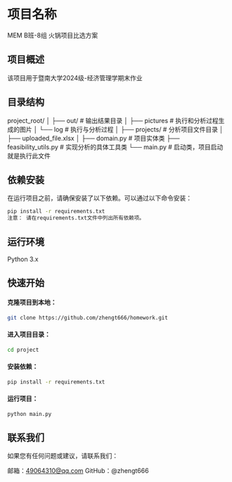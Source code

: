 # 项目名称
MEM B班-8组 火锅项目比选方案

## 项目概述
该项目用于暨南大学2024级-经济管理学期末作业

## 目录结构
project_root/
│
├── out/                  # 输出结果目录
│   ├── pictures          # 执行和分析过程生成的图片
│   └── log               # 执行与分析过程
│
├── projects/             # 分析项目文件目录
│   ├── uploaded_file.xlsx
│
├── domain.py             # 项目实体类
├── feasibility_utils.py  # 实现分析的具体工具类
└── main.py               # 启动类，项目启动就是执行此文件


## 依赖安装
在运行项目之前，请确保安装了以下依赖。可以通过以下命令安装：

```bash
pip install -r requirements.txt
注意： 请在requirements.txt文件中列出所有依赖项。
```

## 运行环境
Python 3.x

## 快速开始
#### 克隆项目到本地：
```bash
git clone https://github.com/zhengt666/homework.git
```
#### 进入项目目录：
```bash
cd project
```
#### 安装依赖：
```bash
pip install -r requirements.txt
```
#### 运行项目：
```bash
python main.py
```

## 联系我们
如果您有任何问题或建议，请联系我们：

邮箱：49064310@qq.com
GitHub：@zhengt666